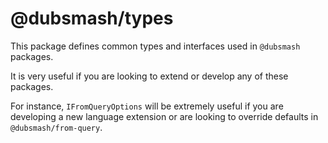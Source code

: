 # @dubsmash/types

This package defines common types and interfaces used in `@dubsmash` packages.

It is very useful if you are looking to extend or develop any of these packages.

For instance, `IFromQueryOptions` will be extremely useful if you are developing a new language extension or are looking to override defaults in `@dubsmash/from-query`.
